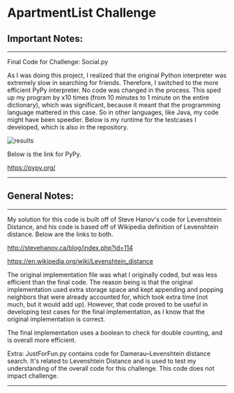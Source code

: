# ApartmentList Challenge

## Important Notes:
---

Final Code for Challenge: Social.py

As I was doing this project, I realized that the original Python interpreter was extremely slow in searching for friends. Therefore, I switched to the more efficient PyPy interpreter. No code was changed in the process. This sped up my program by x10 times (from 10 minutes to 1 minute on the entire dictionary), which was significant, because it meant that the programming language mattered in this case. So in other languages, like Java, my code might have been speedier. Below is my runtime for the testcases I developed, which is also in the repository.

![results](https://user-images.githubusercontent.com/27522432/37992224-134da65e-31d9-11e8-9cc5-d15b453e4982.JPG)

Below is the link for PyPy.

https://pypy.org/

---
## General Notes:
---

My solution for this code is built off of Steve Hanov's code for Levenshtein Distance, and his code is based off of Wikipedia definition of Levenshtein distance. Below are the links to both. 

http://stevehanov.ca/blog/index.php?id=114

https://en.wikipedia.org/wiki/Levenshtein_distance

The original implementation file was what I originally coded, but was less efficient than the final code. The reason being is that the original implementation used extra storage space and kept appending and popping neighbors that were already accounted for, which took extra time (not much, but it would add up). However, that code proved to be useful in developing test cases for the final implementation, as I know that the original implementation is correct.

The final implementation uses a boolean to check for double counting, and is overall more efficient. 

Extra: JustForFun.py contains code for Damerau–Levenshtein distance search. It's related to Levenshtein Distance and is used to test my understanding of the overall code for this challenge. This code does not impact challenge.

---
